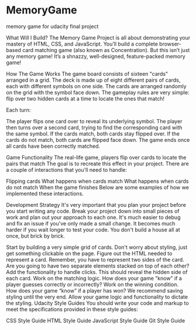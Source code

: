 # MemoryGame
memory game for udacity final project

What Will I Build?
The Memory Game Project is all about demonstrating your mastery of HTML, CSS, and JavaScript. You’ll build a complete browser-based card matching game (also known as Concentration). But this isn’t just any memory game! It’s a shnazzy, well-designed, feature-packed memory game!


How The Game Works
The game board consists of sixteen "cards" arranged in a grid. The deck is made up of eight different pairs of cards, each with different symbols on one side. The cards are arranged randomly on the grid with the symbol face down. The gameplay rules are very simple: flip over two hidden cards at a time to locate the ones that match!

Each turn:

The player flips one card over to reveal its underlying symbol.
The player then turns over a second card, trying to find the corresponding card with the same symbol.
If the cards match, both cards stay flipped over.
If the cards do not match, both cards are flipped face down.
The game ends once all cards have been correctly matched.

Game Functionality
The real-life game, players flip over cards to locate the pairs that match The goal is to recreate this effect in your project. There are a couple of interactions that you'll need to handle:

Flipping cards
What happens when cards match
What happens when cards do not match
When the game finishes
Below are some examples of how we implemented these interactions.

Development Strategy
It's very important that you plan your project before you start writing any code. Break your project down into small pieces of work and plan out your approach to each one. It's much easier to debug and fix an issue if you've only made a small change. It becomes much harder if you wait longer to test your code. You don't build a house all at once, but brick by brick.

Start by building a very simple grid of cards.
Don't worry about styling, just get something clickable on the page.
Figure out the HTML needed to represent a card. Remember, you have to represent two sides of the card. Are you going to have two separate elements stacked on top of each other?
Add the functionality to handle clicks.
This should reveal the hidden side of each card.
Work on the matching logic. How does your game "know" if a player guesses correctly or incorrectly?
Work on the winning condition. How does your game “know” if a player has won?
We recommend saving styling until the very end. Allow your game logic and functionality to dictate the styling.
Udacity Style Guides
You should write your code and markup to meet the specifications provided in these style guides:

CSS Style Guide
HTML Style Guide
JavaScript Style Guide
Git Style Guide
